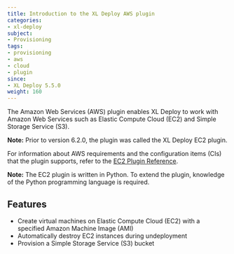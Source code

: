 ```yaml
---
title: Introduction to the XL Deploy AWS plugin
categories:
- xl-deploy
subject:
- Provisioning
tags:
- provisioning
- aws
- cloud
- plugin
since:
- XL Deploy 5.5.0
weight: 160
---
```


The Amazon Web Services (AWS) plugin enables XL Deploy to work with Amazon Web Services such as Elastic Compute Cloud (EC2) and Simple Storage Service (S3).

**Note:** Prior to version 6.2.0, the plugin was called the XL Deploy EC2 plugin.

For information about AWS requirements and the configuration items (CIs) that the plugin supports, refer to the [EC2 Plugin Reference](/xl-deploy-xld-aws-ec2-plugin/latest/ec2PluginManual.html).

**Note:** The EC2 plugin is written in Python. To extend the plugin, knowledge of the Python programming language is required.

## Features

* Create virtual machines on Elastic Compute Cloud (EC2) with a specified Amazon Machine Image (AMI)
* Automatically destroy EC2 instances during undeployment
* Provision a Simple Storage Service (S3) bucket
